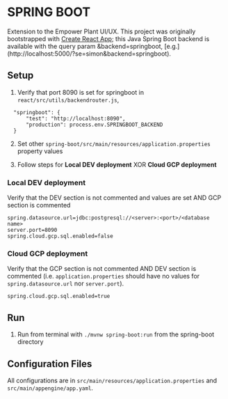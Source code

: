 # SPRING BOOT
Extension to the Empower Plant UI/UX. This project was originally bootstrapped with [Create React App](https://github.com/facebook/create-react-app); this Java Spring Boot backend is available with the query param &backend=springboot, [e.g.] (http://localhost:5000/?se=simon&backend=springboot).

## Setup

1. Verify that port 8090 is set for springboot in `react/src/utils/backendrouter.js`, 
```
  "springboot": {
      "test": "http://localhost:8090",
      "production": process.env.SPRINGBOOT_BACKEND
  }
```

2. Set other `spring-boot/src/main/resources/application.properties` property values

3. Follow steps for **Local DEV deployment** XOR **Cloud GCP deployment**

### Local DEV deployment
Verify that the DEV section is not commented and values are set AND GCP section is commented 
```
spring.datasource.url=jdbc:postgresql://<server>:<port>/<database name>
server.port=8090
spring.cloud.gcp.sql.enabled=false
```
### Cloud GCP deployment
Verify that the GCP section is not commented AND DEV section is commented (i.e. `application.properties` should have no values for `spring.datasource.url` nor `server.port`).
```
spring.cloud.gcp.sql.enabled=true
``` 

## Run
1. Run from terminal with `./mvnw spring-boot:run` from the spring-boot directory

## Configuration Files
All configurations are in `src/main/resources/application.properties` and `src/main/appengine/app.yaml`.